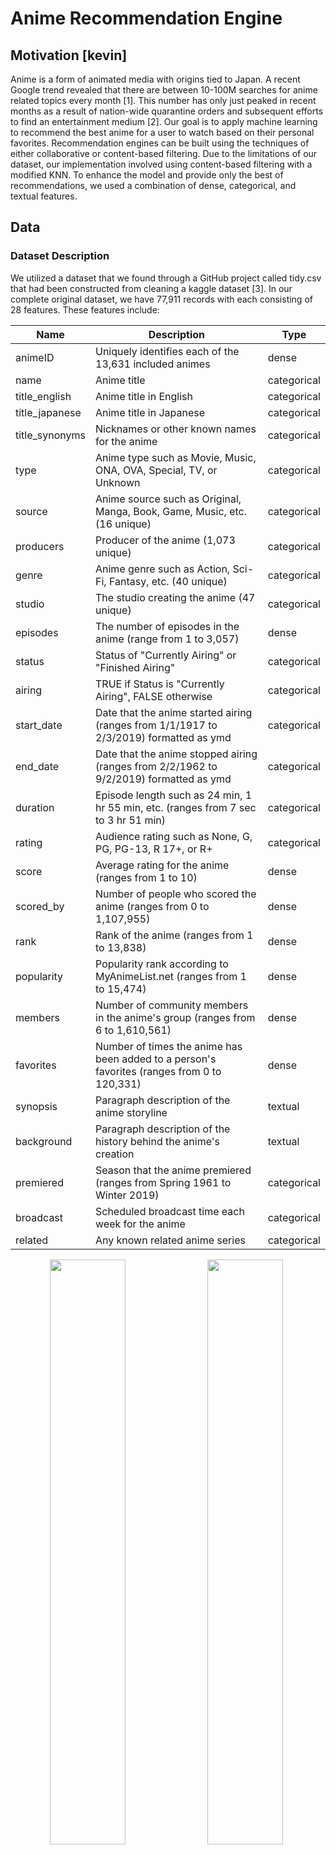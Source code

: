 # Anime Recommendation Engine

## Motivation [kevin]
Anime is a form of animated media with origins tied to Japan. A recent Google trend revealed that there are between 10-100M searches for anime related topics every month [1]. This number has only just peaked in recent months as a result of nation-wide quarantine orders and subsequent efforts to find an entertainment medium [2]. Our goal is to apply machine learning to recommend the best anime for a user to watch based on their personal favorites. Recommendation engines can be built using the techniques of either collaborative or content-based filtering. Due to the limitations of our dataset, our implementation involved using content-based filtering with a modified KNN. To enhance the model and provide only the best of recommendations, we used a combination of dense, categorical, and textual features.

## Data

### Dataset Description
We utilized a dataset that we found through a GitHub project called tidy.csv that had been constructed from cleaning a kaggle dataset [3]. In our complete original dataset, we have 77,911 records with each consisting of 28 features. These features include: 

|Name|Description|Type|
|---|---|---|
|animeID|Uniquely identifies each of the 13,631 included animes|dense| 
|name|Anime title|categorical|  
|title_english|Anime title in English|categorical|    
|title_japanese|Anime title in Japanese|categorical|
|title_synonyms|Nicknames or other known names for the anime|categorical|
|type|Anime type such as Movie, Music, ONA, OVA, Special, TV, or Unknown|categorical|
|source|Anime source such as Original, Manga, Book, Game, Music, etc. (16 unique)|categorical|
|producers|Producer of the anime (1,073 unique)|categorical|
|genre|Anime genre such as Action, Sci-Fi, Fantasy, etc. (40 unique)|categorical|
|studio|The studio creating the anime (47 unique)|categorical|
|episodes|The number of episodes in the anime (range from 1 to 3,057)|dense|
|status|Status of "Currently Airing" or "Finished Airing"|categorical|
|airing|TRUE if Status is "Currently Airing", FALSE otherwise|categorical|
|start_date|Date that the anime started airing (ranges from 1/1/1917 to 2/3/2019) formatted as ymd|categorical|
|end_date|Date that the anime stopped airing (ranges from 2/2/1962 to 9/2/2019) formatted as ymd|categorical|
|duration|Episode length such as 24 min, 1 hr 55 min, etc. (ranges from 7 sec to 3 hr 51 min)|categorical|
|rating|Audience rating such as None, G, PG, PG-13, R 17+, or R+|categorical|
|score|Average rating for the anime (ranges from 1 to 10)|dense|
|scored_by|Number of people who scored the anime (ranges from 0 to 1,107,955)|dense|
|rank|Rank of the anime (ranges from 1 to 13,838)|dense|
|popularity|Popularity rank according to MyAnimeList.net (ranges from 1 to 15,474)|dense|
|members|Number of community members in the anime's group (ranges from 6 to 1,610,561)|dense|
|favorites|Number of times the anime has been added to a person's favorites (ranges from 0 to 120,331)|dense|
|synopsis|Paragraph description of the anime storyline|textual|
|background|Paragraph description of the history behind the anime's creation|textual|
|premiered|Season that the anime premiered (ranges from Spring 1961 to Winter 2019)|categorical|
|broadcast|Scheduled broadcast time each week for the anime|categorical|
|related|Any known related anime series|categorical|

<p align='center'>
<img src="/ML4Anime/graphs/Type Chart.PNG" style="float: left; width: 49%; margin-right: 1%; margin-bottom: 0.5em;"><img src="/ML4Anime/graphs/Source Chart.PNG" style="float: left; width: 49%; margin-right: 1%; margin-bottom: 0.5em;">
<p style="clear: both;"></p>
</p>

<p align='center'>Figure 1: Anime Count Comparisons by Type and Source</p>

<p align='center'>
<img src="/ML4Anime/graphs/Genre Chart.PNG" style="float: left; width: 49%; margin-right: 1%; margin-bottom: 0.5em;"><img src="/ML4Anime/graphs/Airing Chart.PNG" style="float: left; width: 49%; margin-right: 1%; margin-bottom: 0.5em;">
<p style="clear: both;"></p>
</p>

<p align='center'>
  Figure 2: Anime Count Comparison by Genre and Airing Status
</p>

<p align='center'>
<img src="/ML4Anime/graphs/Rating Chart.PNG" style="float: left; width: 49%; margin-right: 1%; margin-bottom: 0.5em;"><img src="/ML4Anime/graphs/Score Chart.PNG" style="float: left; width: 49%; margin-right: 1%; margin-bottom: 0.5em;">
<p style="clear: both;"></p>
</p>

<p align='center'>Figure 3: Anime Count Comparisons by Rating and Score</p>

<p align='center'>
<img src="/ML4Anime/graphs/Producer Score Chart.PNG" style="float: left; width: 49%; margin-right: 1%; margin-bottom: 0.5em;"><img src="/ML4Anime/graphs/Studio Score Chart.PNG" style="float: left; width: 49%; margin-right: 1%; margin-bottom: 0.5em;">
<p style="clear: both;"></p>
</p>

<p align='center'>Figure 4: Average Score of Most Reviewed Producers and Studios</p>

<p align='center'>
  <img src="/ML4Anime/graphs/Premier Decade.PNG" width="500"/>
</p>

<p align='center'>Figure 5: Anime Count by Decade of Premier</p>

### Pre-processing [techniques we used, cleaning text, one-hot encoding, normalizing, graphs, correlation matrix, word embeddings, talk about correlations, etc] - [sanders, stella, savannah]

Before we were able to use the data, we first had to clean it by removing the unnecessary columns and replacing NA values with 0s. Following this, we also one-hot encoded all of the categorical data columns (i.e. genre, studio, source, producers, rating, type). One-hot encoding not only reduced the number of rows in our dataset by ensuring that each anime only occupied one row, but also prepared the dataset for constructing the vectors during the data modelling phase. 

In addition to the categorical data columns, our dataset conveniently held a wealth of information for us in the form of a textual synopsis for each anime. To utilize of this, we used a pretrained word2vec model by Google that was trained on the Google News corpus (over 300 billion words) to output 300-dimensional word vectors. The idea was to use the word embeddings to capture the semantics of the summary in an attempt to use these features to find other anime with similar summaries in semantics. In order to ensure that the input to the model was standardized, the synopsis for each anime was pre-processed to ensure that they were properly formatted and consisted of only words of interest. We removed all punctuations and capitalization, as well as common words such as “a”, “an”, and “in” using the list of default stopwords used by MySQL’s MyISAM search indexes [4]. This significantly reduced the amount of words we were working with as the size of our word bank decreased from 34354 to 21259, and the maximum length of the synopses decreased from 540 to 290. We then computed a 1x300 **synopsis summary vector** for each anime by plugging in every word of the synopsis into the word2vec model and averaging all of the vectors. Note, fictional words specific to an anime (such as "Geass" or names like "Lelouch") may not generate a resulting word embedding, in which case the word is simply ignored in the final calculation of the synopsis summary vector.

<p align='center'>
  <img src="/ML4Anime/graphs/synopsis_summary_vector.jpg" width="500"/>
</p>
<p align='center'>
  Figure __: Synopsis summary vector
</p>

Ultimately, each anime had a corresponding feature vector of shape 1x414. To better understand our feature set and intrinsic relationships amongst features, the following correlation matrices (performed on subsets of features for visibility) were generated:
<p align='center'>
  <img src="/ML4Anime/graphs/stats_genre_corr_matrix.jpg" width="500"/>
</p>
<p align='center'>
  Figure __: Correlation matrix for stats and genre features
</p>

The above *stats* correlation matrix shows many expected behaviors. For example: a very strong negative correlation between score and ranking, and a very strong positive correlation between members and number of favorites. Likewise, there are relatively strong positive correlations between the genres of "Ecchi" and "Harem", and "Fantasy" and "Magic". Particularly interesting was the fact that anime with the genre "Kids" had a much higher chance of being popular while anime labelled as "Romance" were more likely to be less popular. 


<p align='center'>
  <img src="/ML4Anime/graphs/stats_producecr_corr_matrix.jpg" width="500"/>
</p>
<p align='center'>
  Figure __: Correlation matrix for stats and producer features
</p>
The above correlation matrix shows the correlation matrix for the subset of our features containing information on the producer. While there were many producers to consider, the more notable ones: Aniplex, a flagship animation company owned by Sony, and Dentsu, Japan's largest advertising company, had positive correlations with respect to their scores, number of favorites, and number of members. 

### PCA [stella + kevin]

Due to the fact that our feature space was so large (primarily as a result of using textual features), we attempted to reduce the feature space by using PCA. By graphing the summed captured variance of each component, we deduced that using 300 components out of the total 412 was suitable for our needs as it covered 98% of the variance of our feature set. This PCA'ed version of our feature set was then used in our KNN model to find the best anime recommendations. 

<p align='center'>
  <img src="/ML4Anime/graphs/PCA_captured_var.jpg" width="500"/>
</p>
<p align='center'>
  Figure __: Captured variance of 300 components was 98%
</p>



In an attempt to better visualize the feature space, and the relative space and groupings of anime, we used PCA to convert down to 2D space. It is important to note that using 2 features only captures 12.2% of the total variance in our feature set, and thus the feature space visualization is not optimal but merely serves as a visualization to gain a better understanding of the dataset. 
<p align='center'>
  <img src="/ML4Anime/graphs/PCA-2D.jpg" width="500"/>
</p>
<p align='center'>
  Figure __: PCA of feature space into 2D space
</p>

### DBSCAN [kevin]

The PCA graph in 2 dimensional space showed clearly distinct clusters of anime which made us wonder exactly how these clusters formed and what type of anime were represented in each cluster. To tackle this problem, we converted our feature space to 300 dimensions (same feature space as our input to KNN), and performed DBSCAN, an unsupervised clustering algorithm. In order to properly use DBSCAN, we tuned the *minpts* parameter by hand such that not all the points were located in one cluster nor were there an exceptionally large number of noise points. Note, we could not use the heuristic of *minpts* <= D+1, because D would have been set to ~301 or ~13% of our entire dataset. We set *minpts*=3. *Epsilon* was tuned by graphing and sorting the distances of the 10th nearest neighbor of each point in 300 dimensional space. The “elbow method” was used to set *epsilon* to 30.

<p align='center'>
  <img src="/ML4Anime/graphs/DBSCAN_elbow_method.jpg" width="500"/>
</p>
<p align='center'>
  Figure __: Elbow method to tune the epsilon parameter for DBSCAN
</p>

The resulting DBSCAN consisted of 4 clusters and 97 noise points.
<p align='center'>
  <img src="/ML4Anime/graphs/DBSCAN.jpg" width="500"/>
</p>
<p align='center'>
  Figure __: DBSCAN on PCA of feature space
</p>

Below is a deeper dive into a subset of specific anime within each cluster:

<p align='center'>
  <table>
    <thead>
      <tr>
        <th>Cluster 1</th>
        <th>Cluster 2</th>
        <th>Cluster 3</th>
        <th>Cluster 4</th>
        <th>Cluster Outlier</th>
      </tr>
    </thead>
    <tbody>
      <tr>
        <td><img src="/ML4Anime/graphs/cluster1_topk.jpg" width="500"/></td>
        <td><img src="/ML4Anime/graphs/cluster2_topk.jpg" width="500"/></td>
        <td><img src="/ML4Anime/graphs/cluster3_topk.jpg" width="500"/></td>
        <td><img src="/ML4Anime/graphs/cluster4_topk.jpg" width="500"/></td>
        <td><img src="/ML4Anime/graphs/cluster_outlier_topk.jpg" width="500"/></td>
      </tr>
    </tbody>
  </table>
</p>


## Modelling & Results
### Modelling [average of the vector representation of each anime, what distance metric was used, etc]
The KNN algorithm seeks to find the k most similar anime to the current anime. However, often times it is very difficult for users to be able to capture the full breadth of their anime preferences in a single anime. In our modified KNN algorithm, we allow users to input an arbitrary amount of anime that they like in an attempt to better understand and recommend anime catered to their preference. Assume a user inputs *n* different anime that they enjoyed. To model this, we average out the *n* feature vectors of each of those anime and compute KNN on this new vector that ideally captures the essence of each of their preferred animes.
For our distance metric, we used cosine similarity, opposed to Euclidean distance. Cosine similarity compares the angle between vectors, and therefore does not consider the respective weights or magnitudes of the vecotrs. In contrast, Euclidean distance is more similar to measuring the actual distance between the two vectors, and thus affected by angle and magnitude of the vectors. To process our data, we opted to one-hot encode many of our categorical data values (such as genre, studio, or source). Comparing these 1s and 0s values to originally quantitative data (like episodes, which has values ranging from 1 to 1787, or scored_by with values from 8 to 1107955), our quantitative data values were much greater, and could skew our KNN results to be more heavily impacted by the quantitave data categories.
<p align='center'>
  <img src="/ML4Anime/graphs/KNN_input_vector.jpg" width="500"/>
</p>
<p align='center'>
  Figure __: KNN input vector
</p>
<p align='center'>
  <img src="/ML4Anime/graphs/KNN_input.jpg" width="500"/>
</p>
<p align='center'>
  Figure __: Graphical representation of KNN input vector
</p>



### Results [show results of KNN before normalizing/PCA, then after KNN on normalized or PCA'd dataset, show examples of results, no way to validate results] - [linsey]


## Conclusion [Stella]

[summary of results/things learned].

Though this approach yielded interesting results, there are some aspects that could be improved. For instance, our current dataset separates out different animes within the same series. Therefore, it could recommend a user who inputs an anime in the series, another anime within the same series. This is obviously not an ideal outcome because avid anime watchers likely would not be getting anything meaningful out of the recommendation engine. Rather, we want to be able to introduce people to new anime that they otherwise might not have known of. One way to address this issue is to compress all of the animes in a series down to one row which would completely eliminate the possibility of these types of results. We could also introduce random noise, not only to mitigate this problem but also so that the results are more likely to be new and interesting to the users. 


### References [all of us]

[1] Ellis, Theo J. "How the Anime Industry Has Grown Since 2004, According to Google Trends." _Anime Motivation_, animemotivation.com, 23 June 2018, https://animemotivation.com/anime-industry-growth-2004-to-2018/.      

[2] Ellis, Theo J. "Why The Coronavirus Has Made Anime More Popular Than Ever." _Anime Motivation_, animemotivation.com, 24 March 2020, https://animemotivation.com/coronavirus-has-made-anime-more-popular/.      

[3] Mock, Thomas. "Anime Dataset." _GitHub_, GitHub, Inc., 22 April 2019, https://github.com/rfordatascience/tidytuesday/tree/master/data/2019/2019-04-23.

[4] "Full-Text Stopwords." _MySQL_, Oracle Corporation, https://dev.mysql.com/doc/refman/8.0/en/fulltext-stopwords.html.
